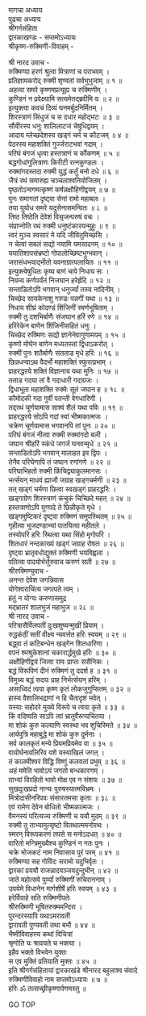 मागचा अध्याय  
पुढचा अध्याय  
श्रीगर्गसंहिता  
द्वारकाखण्डः - सप्तमोऽध्यायः  
श्रीकृष्ण-रुक्मिणी-विवाहम् -  
  
श्री नारद उवाच -  
रुक्मिण्या हरणं श्रुत्वा मित्राणां च पराभवम् ।  
प्रतिज्ञामकरोद् रुक्मी शृण्वतां सर्वभुभुजाम् ॥ १ ॥  
अहत्वा समरे कृष्णमप्रत्यूह्य च रुक्मिणीम् ।  
कुण्डिनं न प्रवेक्ष्यामि सत्यमेतद्ब्रवीमि वः ॥ २ ॥  
इत्युक्त्वा कवचं दिव्यं घनमर्बुदनिर्मितम् ।  
शिरस्त्राणं सिंधुजं च स दधार महोद्‌भटः ॥ ३ ॥  
सौवीरस्य धनुः शालिलाटजं चेषुधिद्वयम् ।  
आदाय म्लेच्छदेशस्य खड्गं चर्म च कौटजम् ॥ ४ ॥  
पेठरस्य महाशक्तिं गुर्ज्जराटभवां गदाम् ।  
परिघं बंगजं धृत्वा हस्तत्राणं च कौंकणम् ॥ ५ ॥  
बद्धगोधांगुलित्राणः किरीटी रत्नकुण्डलः ।  
रुक्मांगदस्तदा रुक्मी युद्धं कर्तुं मनो दधे ॥ ६ ॥  
जैत्रं रथं समारुह्य चञ्चलाश्वनियोजितम् ।  
पृष्ठतोऽन्वगमत्कृष्णं कर्षन्नक्षौहिणीद्वयम् ॥ ७ ॥  
पुनः समागतां दृष्ट्वा सेनां रामो महाबलः ।  
तया युयोध समरे यदुसेनासमन्वितः ॥ ८ ॥  
तिष्ठ तिष्ठेति देवेशं विसृजन्परुषं वचः ।  
संप्राप्नोति रथं रुक्मी धनुष्टंकारयन्मुहुः ॥ ९ ॥  
त्वरं मुञ्च स्वसारं मे यदि जीवितुमिच्छसि ।  
न चेत्वां सबलं सद्यो नयामि यमसादनम् ॥ १० ॥  
ययातिशापसंभ्रष्टो गोपालोच्छिष्टभुग्भवान् ।  
जरासंधभयाद्‌भीतो यवनाग्रात्पलायितः ॥ ११ ॥  
इत्युक्त्वेषुधितः कृष्य बाणं चापे निधाय सः ।  
नियम्य कर्णपर्यंतं निजघान हरेर्हृदि ॥ १२ ॥  
सन्ताडितोऽपि भगवान् धनुर्ज्यां तस्य नादिनीम् ।  
चिच्छेद सायकेनाशु गरुडः पन्नगीं यथा ॥ १३ ॥  
निधाय शीघ्रं कोदण्डं शिंजिनीं स्वर्णभूषिताम् ।  
रुक्मी तु दशभिर्बाणैः संजघान हरिं रणे ॥ १४ ॥  
हरिरेकेन बाणेन शिंजिनीसहितं धनुः ।  
चिच्छेद रुक्मिणः सद्यो ज्ञानेनेवागुणामयम् ॥ १५ ॥  
कृष्णो मोघेन बाणेन मध्यतस्तां द्विधाऽकरोत् ।  
रुक्मीं पुनः शतैर्बाणैः संतताड मृधे हरिः ॥ १६ ॥  
छिन्नधन्वाऽथ वैदर्भो महाशक्तिं स्फुरत्प्रभाम् ।  
प्राहरद्धरये शक्तिं विज्ञानाय यथा मुनिः ॥ १७ ॥  
तताड गदया तां वै गदाधारी गदाग्रजः ।  
द्विधाभूता महाशक्ति रुक्मेः सूतं जघान ह ॥ १८ ॥  
कौमोदकी गदा गुर्वी पतन्ती वेगधारिणी ।  
तद्‌रथं चूर्णयामास साश्वं शैलं यथा पविः ॥ १९ ॥  
प्राहरद्धरये सोऽपि गदां स्वां भीष्मकात्मजः ।  
चक्रेण चूर्णयामास भगवानपि तां पुनः ॥ २० ॥  
परिघं बंगजं नीत्वा रुक्मी रुक्मांगदो बली ।  
जघान श्रीहरिं स्कंधे जगर्ज घनवन्मृधे ॥ २१ ॥  
सन्ताडितोऽपि भगवान् मालाहत इव द्विपः ।  
तेनैव परिघेणापि तं जघान रणांगणे ॥ २२ ॥  
परिघाभिहतो रुक्मी किंचिद्व्याकुलमानसः ।  
भर्त्सयन् माधवं ह्याजौ जग्राह खड्गचर्मणी ॥ २३ ॥  
तत् खड्गं चर्मणा छित्वा स्वखड्गं प्राहरद्धरिः ।  
खड्गाग्रेण शिरस्त्राणं कंचुकं चिच्छिदे महत् ॥ २४ ॥  
हस्तत्राणोऽपि युगपदे ते छिन्नीकृते मृधे ।  
खड्गमुष्टिकरं दृष्ट्वा रुक्मिणं समुपस्थितम् ॥ २५ ॥  
गृहीत्वा भुजदण्डाभ्यां पातयित्वा महीतले ।  
तस्योपरि हरिः स्थित्वा यथा सिंहो मृगोपरि ।  
शितधारं नन्दकाख्यं खड्गं जग्राह रोषतः ॥ २६ ॥  
दृष्ट्वा भ्रातृवधोद्युक्तं रुक्मिणी भयविह्वला ।  
पतित्वा पादयोर्भर्त्तुरुवाच करुणं सती ॥ २७ ॥  
श्रीरुक्मिण्युवाच -  
अनन्त देवेश जगन्निवास  
     योगेश्वराचिंत्य जगत्पते त्वम् ।  
हंतुं न योग्यः करुणासमुद्र  
     मद्भ्रातरं शालभुजं महाभुज ॥ २८ ॥  
श्री नारद उवाच -  
परित्रासैर्विलपतीं दुःखशुष्यन्मुखीं प्रियाम् ।  
रुद्धकंठीं सतीं वीक्ष्य न्यवर्त्तत हरिः स्वयम् ॥ २९ ॥  
बद्ध्वा तं कटिबन्धेन खड्गेन शितधारिणा ।  
वपनं श्मश्रुकेशानां चकारार्द्धमुखे हरिः ॥ ३० ॥  
अक्षौहिणीद्वयं जित्वा रामः प्राप्तः ससैनिकः ।  
बद्धं विरूपिणं दीनं रुक्मिणं तु ददर्श ह ॥ ३१ ॥  
विमुच्य बद्धं सदयः प्राह निर्भर्त्सयन् हरिम् ।  
असाध्विदं त्वया कृष्ण कृतं लोकजुगुप्सितम् ॥ ३२ ॥  
हास्य वैशालिभद्राणां न हि चैतादृशं भवेत् ।  
यस्याः सहोदरे मुख्ये विरूपे च त्वया कृते ॥ ३३ ॥  
किं वदिष्यति साऽपि त्वां भ्रातुर्वैरूप्यचिंतया ।  
मा शोकं कुरु कल्याणि स्वस्था भव शुचिस्मिते ॥ ३४ ॥  
आर्यपुत्रि महाबुद्धे मा शोकं कुरु दुर्मनाः ।  
सर्व कालकृतं मन्ये प्रियमप्रियमेव वा ॥ ३५ ॥  
वायोर्घनावलिरिव वशे यस्याखिलं जगत् ।  
तं कालमीश्वरं विद्धि विष्णुं कलयतां प्रभुम् ॥ ३६ ॥  
अहं ममेति भावोऽयं जगतो बन्धकारणम् ।  
ताभ्यां विरहितो भावो मोक्ष एव न संशयः ॥ ३७ ॥  
सुखदुःखप्रदो नान्यः पुरुषस्यात्मविभ्रमः ।  
मित्रोदासीनरिपवः संसारतमसा कृताः ॥ ३८ ॥  
एवं रामेण देवेन बोधितो भीष्मकात्मजः ।  
वैमनस्यं परित्यज्य रुक्मिणी च ययौ मुदम् ॥ ३९ ॥  
रुक्मी तु ताभ्यामुत्सृष्टो वितथात्ममनोरथः ।  
स्मरन् विरूपकरणं तपसे स मनोऽदधत् ॥ ४० ॥  
वारितो मन्त्रिमुख्यैश्च कुण्डिनं न गतः पुनः ।  
चक्रे भोजकटं नाम निवासाय पुरं परम् ॥ ४१ ॥  
रुक्मिण्या सह गोविंदः सरामो यदुभिर्वृतः ।  
द्वारकां प्रययौ राजन्नादयञ्जयदुन्दुभीन् ॥ ४२ ॥  
जाते महोत्सवे पुर्य्यां रुक्मिणीं रुचिराननाम् ।  
उपयेमे विधानेन मार्गशीर्षे हरिः स्वयम् ॥ ४३ ॥  
हरेर्विवाहे सति रुक्मिणीपतेः  
     श्रीरुक्मिणी भूषितरुक्ममन्दिरा ।  
पुरन्दरस्यापि यथाऽमरावती  
     द्वारावती पुण्यवती तथा बभौ ॥ ४४ ॥  
भैष्मीविवाहस्य कथां विचित्रां  
     श्रृणोति यः श्रावयते च भक्त्या ।  
इहैव भक्तो विभवेन युक्तः  
     स एव मुक्तिं प्रतियाति मुक्तः ॥ ४५ ॥  
इति श्रीगर्गसंहितायां द्वारकाखंडे श्रीनारद बहुलाश्व संवादे  
रुक्मिणीविवाहो नाम सप्तमोऽध्यायः ॥ ७ ॥  
हरिः ॐ तत्सच्छ्रीकृष्णार्पणमस्तु ॥  
  
GO TOP
